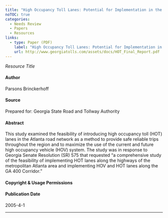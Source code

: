 ```yaml
---
title: "High Occupancy Toll Lanes: Potential for Implementation in the Atlanta Region"
noTOC: true
categories:
  - Needs Review
  - Papers
  - Resources
links:
  - type: Paper (PDF)
    label: "High Occupancy Toll Lanes: Potential for Implementation in the Atlanta Region"
    url: http://www.georgiatolls.com/assets/docs/HOT_Final_Report.pdf
---
```



*Resource Title*

#### Author

Parsons Brinckerhoff

#### Source

Prepared for: Georgia State Road and Tollway Authority

#### Abstract

This study examined the feasibility of introducing high occupancy toll (HOT) lanes in the Atlanta road network as a method to provide safe reliable trips throughout the region and to maximize the use of the current and future high occupancy vehicle (HOV) system. The study was in response to Georgia Senate Resolution (SR) 575 that requested “a comprehensive study of the feasibility of implementing HOT lanes along the highways of the metropolitan Atlanta area and implementing HOV and HOT lanes along the GA 400 Corridor.”

#### Copyright & Usage Permissions

#### Publication Date

2005-4-1

------------------------------------------------------------------------



